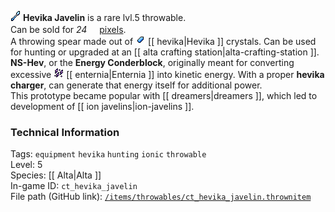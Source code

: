 ![ ](https://raw.githubusercontent.com/Ceterai/Enternia/main/items/throwables/ct_hevika_javelin.png) **Hevika Javelin** is a rare lvl.5 throwable.  
Can be sold for *24* <img src="https://starbounder.org/mediawiki/images/2/21/Pixel.png" width="12" height="16"/> [pixels](https://starbounder.org/Pixel).  
A throwing spear made out of ![ ](https://raw.githubusercontent.com/Ceterai/Enternia/main/items/generic/crafting/ct_alternia_shard.png) [[ hevika|Hevika ]] crystals. Can be used for hunting or upgraded at an [[ alta crafting station|alta-crafting-station ]].  
**NS-Hev**, or the **Energy Conderblock**, originally meant for converting excessive ![ ](https://raw.githubusercontent.com/Ceterai/Enternia/main/damage/ct_ionic.png) [[ enternia|Enternia ]] into kinetic energy. With a proper **hevika charger**, can generate that energy itself for additional power.  
This prototype became popular with [[ dreamers|dreamers ]], which led to development of [[ ion javelins|ion-javelins ]].

### Technical Information

Tags: `equipment` `hevika` `hunting` `ionic` `throwable`  
Level: 5  
Species: [[ Alta|Alta ]]  
In-game ID: `ct_hevika_javelin`  
File path (GitHub link): [`/items/throwables/ct_hevika_javelin.thrownitem`](https://github.com/Ceterai/Enternia/blob/main/items/throwables/ct_hevika_javelin.thrownitem)
